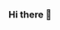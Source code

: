 ### Hi there 👋

<!--
**rgcivit/rgcivit** is a ✨ _special_ ✨ repository because its `README.md` (this file) appears on your GitHub profile.

Here are some ideas to get you started:


-->
